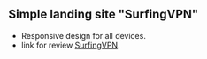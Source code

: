 ## Simple landing site "SurfingVPN"

- Responsive design for all devices.
- link for review [SurfingVPN](https://alexsey92.github.io/SurfingVPN_ver1/).
